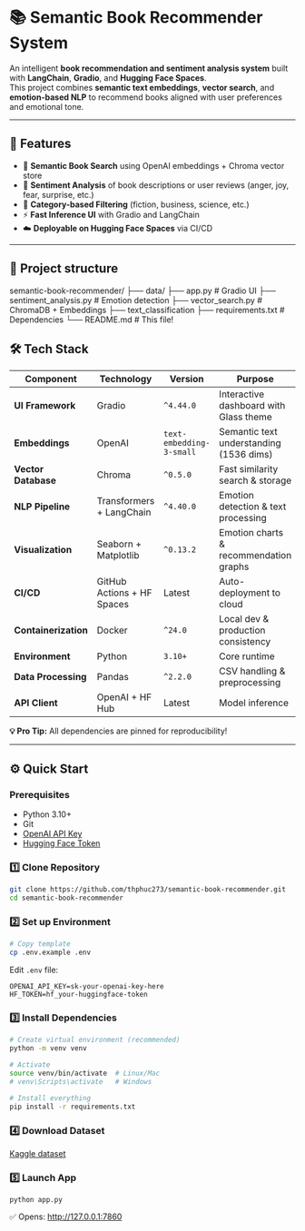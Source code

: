 # 📚 Semantic Book Recommender System

An intelligent **book recommendation and sentiment analysis system** built with **LangChain**, **Gradio**, and **Hugging Face Spaces**.  
This project combines **semantic text embeddings**, **vector search**, and **emotion-based NLP** to recommend books aligned with user preferences and emotional tone.

---

## 🚀 Features

- 🧠 **Semantic Book Search** using OpenAI embeddings + Chroma vector store  
- 💬 **Sentiment Analysis** of book descriptions or user reviews (anger, joy, fear, surprise, etc.)  
- 📖 **Category-based Filtering** (fiction, business, science, etc.)  
- ⚡ **Fast Inference UI** with Gradio and LangChain  
- ☁️ **Deployable on Hugging Face Spaces** via CI/CD  

---

## 🧩 Project structure

semantic-book-recommender/
├── data/
├── app.py                    # Gradio UI
├── sentiment_analysis.py     # Emotion detection 
├── vector_search.py          # ChromaDB + Embeddings
├── text_classification
├── requirements.txt         # Dependencies
└── README.md               # This file!

## 🛠️ Tech Stack

| Component | Technology | Version | Purpose |
|-----------|------------|---------|---------|
| **UI Framework** | Gradio | `^4.44.0` | Interactive dashboard with Glass theme |
| **Embeddings** | OpenAI | `text-embedding-3-small` | Semantic text understanding (1536 dims) |
| **Vector Database** | Chroma | `^0.5.0` | Fast similarity search & storage |
| **NLP Pipeline** | Transformers + LangChain | `^4.40.0` | Emotion detection & text processing |
| **Visualization** | Seaborn + Matplotlib | `^0.13.2` | Emotion charts & recommendation graphs |
| **CI/CD** | GitHub Actions + HF Spaces | Latest | Auto-deployment to cloud |
| **Containerization** | Docker | `^24.0` | Local dev & production consistency |
| **Environment** | Python | `3.10+` | Core runtime |
| **Data Processing** | Pandas | `^2.2.0` | CSV handling & preprocessing |
| **API Client** | OpenAI + HF Hub | Latest | Model inference |

**💡 Pro Tip:** All dependencies are pinned for reproducibility!

---

## ⚙️ Quick Start

### Prerequisites
- Python 3.10+
- Git
- [OpenAI API Key](https://platform.openai.com/account/api-keys)
- [Hugging Face Token](https://huggingface.co/settings/tokens)

### 1️⃣ Clone Repository
```bash
git clone https://github.com/thphuc273/semantic-book-recommender.git
cd semantic-book-recommender
```

### 2️⃣ Set up Environment
```bash
# Copy template
cp .env.example .env
```

Edit `.env` file:
```
OPENAI_API_KEY=sk-your-openai-key-here
HF_TOKEN=hf_your-huggingface-token
```

### 3️⃣ Install Dependencies
```bash
# Create virtual environment (recommended)
python -m venv venv

# Activate
source venv/bin/activate  # Linux/Mac
# venv\Scripts\activate   # Windows

# Install everything
pip install -r requirements.txt
```
### 4️⃣ Download Dataset

[Kaggle dataset](https://www.kaggle.com/datasets/dylanjcastillo/7k-books-with-metadata)

### 5️⃣ Launch App
```
python app.py
```

✅ Opens: http://127.0.0.1:7860
